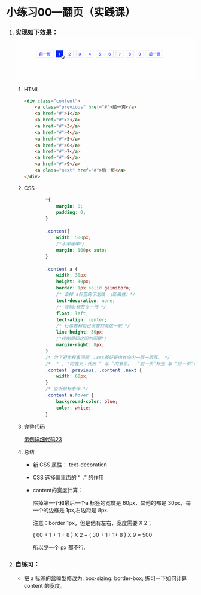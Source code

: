 # 小练习00—翻页（实践课）

1. ### 实现如下效果：![](代码相关/imgs/fy.gif)

   1. HTML

      ```html
      <div class="content">
          <a class="previous" href="#">前一页</a>
          <a href="#">1</a>
          <a href="#">2</a>
          <a href="#">3</a>
          <a href="#">4</a>
          <a href="#">5</a>
          <a href="#">6</a>
          <a href="#">7</a>
          <a href="#">8</a>
          <a href="#">9</a>
          <a class="next" href="#">后一页</a>
      </div>
      ```
   2. CSS

      ```css
              *{
                  margin: 0;
                  padding: 0;
              }
              
              .content{
                  width: 500px;
                  /*水平居中*/
                  margin: 100px auto;
              }
      
              .content a {
                  width: 30px;
                  height: 30px;
                  border: 1px solid gainsboro;
                  /* 去掉 a标签的下划线 （新属性）*/
                  text-decoration: none;
                  /* 控制a标签在一行 */
                  float: left;
                  text-align: center;
                  /* 行高要和自己设置的高度一致 */
                  line-height: 30px;
                  /*控制页码之间的间距*/
                  margin-right: 8px;
              }
              /* 为了避免权重问题 ：css最好是由外向内一层一层写。 */
              /*  " , "的含义：代表 “ 与 ”的意思。  “前一页”标签 与 “后一页”标签的宽度都是:70px。  */
              .content .previous, .content .next {
                  width: 60px;
              }
              /* 监听鼠标悬停 */
              .content a:hover {
                  background-color: blue;
                  color: white;
              }
      ```
   3. 完整代码

      [示例详细代码23](代码相关/demo23-page-turning.html)

   4. 总结

      - 新 CSS 属性： text-decoration

      - CSS 选择器里面的 “ ，” 的作用

      -  content的宽度计算：

         除掉第一个和最后一个a 标签的宽度是 60px，其他的都是 30px，每一个的边框是 1px,右边距是 8px.

         注意：border  1px，但是他有左右，宽度需要  X 2； 

         ( 60 + 1 + 1 + 8 ) X 2  +  ( 30  + 1+ 1+ 8 ) X 9 = 500

         所以少一个 px 都不行.
2. ### 自练习：

   - 把  a 标签的盒模型修改为: box-sizing: border-box; 练习一下如何计算 content 的宽度。